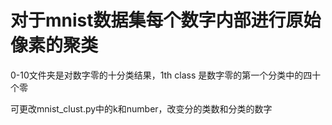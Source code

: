 # 对于mnist数据集每个数字内部进行原始像素的聚类

0-10文件夹是对数字零的十分类结果，1th class 是数字零的第一个分类中的四十个零

可更改mnist_clust.py中的k和number，改变分的类数和分类的数字
